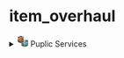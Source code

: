 # item_overhaul

<details>
<summary><img src="./doc/job_adertisements/puplic/icon_institutions_blank.png" width="20" /> Puplic Services</summary>
                Vanilla                                     Mod
  <img src="./doc/Screenshot_109.png" /><img src="./doc/Screenshot_109.png" />

</details>
